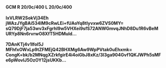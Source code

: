 #### GCM R 20/0c/400 L 20/0c/400
**IxVLRW2SokVj34Eh**<br/>**jWAzJYgBAi534lM9cRwLEi+fUAoYq8tIyvxw6ZVS0MY=**<br/>**sQ79DjF7ja53wv3xFgrhl9w5VHXei9sfS72ANWGmvqJNhD8Du1R6vBeMURYp8Nn6rvrwO8XfT5HDMuld...**<br/><br/>
**7DAnKTj4v1lfol5J**<br/>**MFhfxOWxLp9tZFMEjQ42BHXMg6Aw9WpPVtak0uEhxmk=**<br/>**CongK+bk/b2MNqgXZrkfgirE4i4oiGbJ8xKz/3I3ga904Gvf1QKJWPh5sMFe6pWovIJ5OzOY12jsUKKb...**